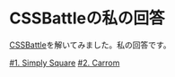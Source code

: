 # CSSBattleの私の回答
[CSSBattle](https://cssbattle.dev/)を解いてみました。私の回答です。

[#1. Simply Square](https://github.com/tsubame-kamome/css-battle-answer/blob/main/%231-simply-square)
[#2. Carrom](https://github.com/tsubame-kamome/css-battle-answer/blob/main/%232-carrom)
